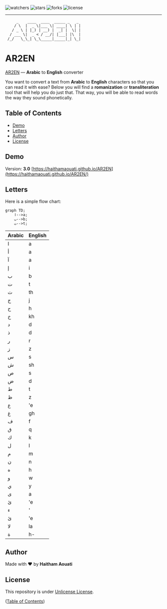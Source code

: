![watchers](https://custom-icon-badges.demolab.com/github/watchers/haithamaouati/ar2en?logo=eye)
![stars](https://custom-icon-badges.demolab.com/github/stars/haithamaouati/ar2en?logo=star)
![forks](https://custom-icon-badges.demolab.com/github/forks/haithamaouati/ar2en?logo=repo-forked)
![license](https://custom-icon-badges.demolab.com/github/license/haithamaouati/ar2en?logo=law)
___
```
     _    ____  ____  _____ _   _  
    / \  |  _ \|___ \| ____| \ | | 
   / _ \ | |_) | __) |  _| |  \| | 
  / ___ \|  _ < / __/| |___| |\  | 
 /_/   \_\_| \_\_____|_____|_| \_| 
```
# AR2EN
[AR2EN](https://haithamaouati.github.io/AR2EN/) — **Arabic** to **English** converter

You want to convert a text from **Arabic** to **English** characters so that you can read it with ease? Below you will find a **romanization** or **transliteration** tool that will help you do just that. That way, you will be able to read words the way they sound phonetically.

## Table of Contents
- [Demo](#demo)
- [Letters](#letters)
- [Author](#author)
- [License](#license)

## Demo
Version: **3.0**
[https://haithamaouati.github.io/AR2EN](https://haithamaouati.github.io/AR2EN/)

## Letters

Here is a simple flow chart:

```mermaid
graph TD;
    ا-->a;
    ب-->b;
    ت-->t;
```

Arabic | English
--- | ---
ا|a
أ|a
آ|a
إ|i
ب|b
ت|t
ث|th
ج|j
ح|h
خ|kh
د|d
ذ|d
ر|r
ز|z
س|s
ش|sh
ص|s
ض|d
ط|t
ظ|z
ع|'e
غ|gh
ف|f
ق|q
ك|k
ل|l
م|m
ن|n
ه|h
و|w
ي|y
ى|a
ئ|'e
ء|'
ئ|'e
لا|la
ة|h-

## Author
Made with :heart: by **Haitham Aouati**

## License
This repository is under [Unlicense License](https://github.com/haithamaouati/ar2en/blob/main/LICENSE).

([Table of Contents](#table-of-contents))
